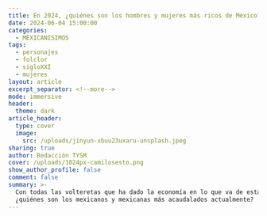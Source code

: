 ```yaml
---
title: En 2024, ¿quiénes son los hombres y mujeres más ricos de México?
date: 2024-06-04 15:00:00
categories:
  - MEXICANISIMOS
tags:
  - personajes
  - folclor
  - sigloXXI
  - mujeres
layout: article
excerpt_separator: <!--more-->
mode: immersive
header:
  theme: dark
article_header:
  type: cover
  image:
    src: /uploads/jinyun-xbuu23uxaru-unsplash.jpeg
sharing: true
author: Redacción TYSM
cover: /uploads/1024px-camilosesto.png
show_author_profile: false
comment: false
summary: >-
  Con todas las volteretas que ha dado la economía en lo que va de esta décadas,
  ¿quiénes son los mexicanos y mexicanas más acaudalados actualmente?
---
```

